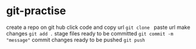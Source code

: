 # git-practise

create a repo on git hub 
click code and copy url 
`git clone ` paste url
make changes 
`git add .` stage files ready to be committed 
`git commit -m "message"` commit changes ready to be pushed 
`git push` 
